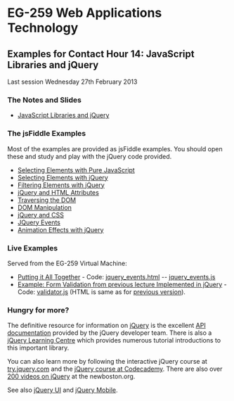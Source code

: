# EG-259 Web Applications Technology

## Examples for Contact Hour 14: JavaScript Libraries and jQuery

Last session Wednesday 27th February 2013

### The Notes and Slides

* [JavaScript Libraries and jQuery](http://www.cpjobling.me/dokuwiki/eg-259:ch14)


### The jsFiddle Examples

Most of the examples are provided as jsFiddle examples. You should open these and study and play with the jQuery code provided.

* [Selecting Elements with Pure JavaScript](http://jsfiddle.net/cpjobling/fNGwZ/1/)
* [Selecting Elements with jQuery](http://jsfiddle.net/cpjobling/pvknH/10/)
* [Filtering Elements with jQuery](http://jsfiddle.net/cpjobling/45Uw6/2/)
* [jQuery and HTML Attributes](http://jsfiddle.net/cpjobling/JMgMj/1/)
* [Traversing the DOM](http://jsfiddle.net/cpjobling/YhmFU/2/)
* [DOM Manipulation](http://jsfiddle.net/cpjobling/Ms6L4/1/)
* [jQuery and CSS](http://jsfiddle.net/cpjobling/uVbS2/2/)
* [JQuery Events](http://jsfiddle.net/cpjobling/VZxfs/7/)
* [Animation Effects with jQuery]()

### Live Examples

Served from the EG-259 Virtual Machine:

* [Putting it All Together](jquery_events.html) - Code: [jquery_events.html](https://github.com/cpjobling/eg-259-vm/blob/master/web/eg-259/examples/lecture10/jquery_events.html) -- [jquery_events.js](https://github.com/cpjobling/eg-259-vm/blob/master/web/eg-259/examples/lecture10/jquery_events.js)
* [Example: Form Validation from previous lecture Implemented in jQuery](validator.html) - Code: [validator.js](https://github.com/cpjobling/eg-259-vm/blob/master/web/eg-259/examples/lecture10/validator.js) (HTML is same as for [previous version](https://github.com/cpjobling/eg-259-vm/blob/master/web/eg-259/examples/lecture9/validator.html)).



### Hungry for more?

The definitive resource for information on [jQuery]() is the excellent [API documentation](http://api.jquery.com/) provided by the jQuery developer team. There is also a [jQuery Learning Centre](http://learn.jquery.com/) which provides numerous tutorial introductions to this important library.

You can also learn more by following the interactive jQuery course at [try.jquery.com](http://try.jquery.com/) and the [jQuery course at Codecademy](http://www.codecademy.com/tracks/jquery). There are also over [200 videos on jQuery](http://thenewboston.org/list.php?cat=32) at the newboston.org.

See also [jQuery UI](http://jqueryui.com/) and [jQuery Mobile](http://jquerymobile.com/).



